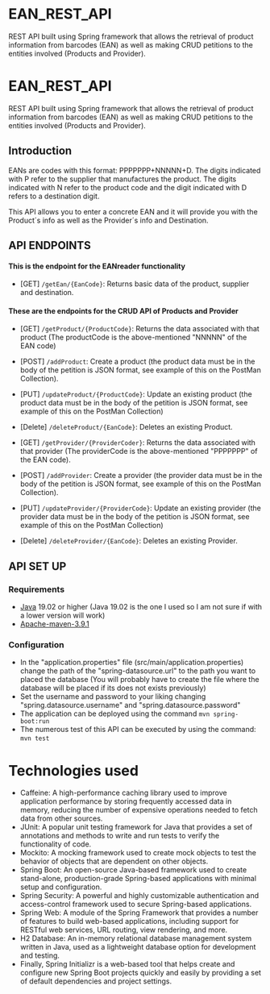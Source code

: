 # EAN_REST_API
REST API built using Spring framework that allows the retrieval of product information from barcodes (EAN) as well as making CRUD petitions to the entities involved 
(Products and Provider).
# EAN_REST_API
REST API built using Spring framework that allows the retrieval of product information from barcodes (EAN) as well as making CRUD petitions to the entities involved 
(Products and Provider).

## Introduction 
EANs are codes with this format: PPPPPPP+NNNNN+D.
The digits indicated with P refer to the supplier that manufactures the product. The digits indicated with N refer to the product code and the digit indicated with D refers to a destination digit.

This API allows you to enter a concrete EAN and it will provide you with the Product´s info as well as the Provider´s info and Destination.

## API ENDPOINTS
#### This is the endpoint for the EANreader functionality

* [GET] ```/getEan/{EanCode}```: Returns basic data of the product, supplier and destination.

#### These are the endpoints for the CRUD API of Products and Provider

* [GET] ```/getProduct/{ProductCode}```: Returns the data associated with that product (The productCode is the above-mentioned "NNNNN" of the EAN code)
* [POST] ```/addProduct```: Create a product (the product data must be in the body of the petition is JSON format, see example of this on the PostMan Collection).
* [PUT] ```/updateProduct/{ProductCode}```: Update an existing product (the product data must be in the body of the petition is JSON format, see example of this on the PostMan Collection)
* [Delete] ```/deleteProduct/{EanCode}```: Deletes an existing Product. 


* [GET] ```/getProvider/{ProviderCoder}```: Returns the data associated with that provider (The providerCode is the above-mentioned "PPPPPPP" of the EAN code).
* [POST] ```/addProvider```: Create a provider (the provider data must be in the body of the petition is JSON format, see example of this on the PostMan Collection).
* [PUT] ```/updateProvider/{ProviderCode}```: Update an existing provider (the provider data must be in the body of the petition is JSON format, see example of this on the PostMan Collection)
* [Delete] ```/deleteProvider/{EanCode}```: Deletes an existing Provider.

## API SET UP
### Requirements

- [Java](https://www.oracle.com/java/technologies/downloads/ "Java") 19.02 or higher (Java 19.02 is the one I used so I am not sure if with a lower version will work)
- [Apache-maven-3.9.1 ](https://maven.apache.org/download.cgi "Apache-maven-3.9.1 ")

### Configuration 

* In the "application.properties" file (src/main/application.properties) change the path of the "spring-datasource.url" to the path you want to placed the database (You will probably have to create the file where the database will be placed if its does not exists previously)
* Set the username and password to your liking changing  "spring.datasource.username" and "spring.datasource.password"
* The application can be deployed using the command ```mvn spring-boot:run``` 
* The numerous test of this API can be executed by using the command: ```mvn test``` 
# Technologies used 
* Caffeine: A high-performance caching library used to improve application performance by storing frequently accessed data in memory, reducing the number of expensive operations needed to fetch data from other sources.
* JUnit: A popular unit testing framework for Java that provides a set of annotations and methods to write and run tests to verify the functionality of code.
* Mockito: A mocking framework used to create mock objects to test the behavior of objects that are dependent on other objects.
* Spring Boot: An open-source Java-based framework used to create stand-alone, production-grade Spring-based applications with minimal setup and configuration.
* Spring Security: A powerful and highly customizable authentication and access-control framework used to secure Spring-based applications.
* Spring Web: A module of the Spring Framework that provides a number of features to build web-based applications, including support for RESTful web services, URL routing, view rendering, and more.
* H2 Database: An in-memory relational database management system written in Java, used as a lightweight database option for development and testing.
* Finally, Spring Initializr is a web-based tool that helps create and configure new Spring Boot projects quickly and easily by providing a set of default dependencies and project settings.

